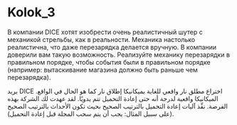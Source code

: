 # Kolok_3
В компании DICE хотят изобрести очень реалистичный шутер с механикой стрельбы, как в реальности. Механика настолько реалистична, что даже перезарядка делается вручную. В компании доверили вам такую возможность. Реализуйте механику перезарядки в правильном порядке, чтобы события были в правильном порядке (например: вытаскивание магазина должно быть раньше чем перезарядка). 

يريد DICE اختراع مطلق نار واقعي للغاية بميكانيكا إطلاق نار كما هو الحال في الواقع. الميكانيكا واقعية لدرجة أنه حتى إعادة التحميل تتم يدويًا. لقد عهدت لك الشركة بهذه الفرصة. نفِّذ آليات إعادة التحميل بالترتيب الصحيح بحيث تكون الأحداث بالترتيب الصحيح (على سبيل المثال: يجب أن يتم سحب المجلة قبل إعادة التحميل).
